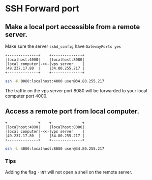 # SSH Forward port

## Make a local port accessible from a remote server.

Make sure the server `sshd_config` have `GatewayPorts yes`

```
+--------------+    +--------------+
|localhost:4000|    |localhost:8080|
|local computer|->>-|vps server    |
|49.237.17.80  |    |34.80.255.217 |
+--------------+    +--------------+
```

```bash
ssh -R 8080:localhost:4000 user@34.80.255.217
```

The traffic on the vps server port 8080 will be forwarded to your local computer port 4000.

## Access a remote port from local computer.

```
+--------------+    +--------------+
|localhost:4000|    |localhost:8080|
|local computer|-<<-|vps server    |
|49.237.17.80  |    |34.80.255.217 |
+--------------+    +--------------+
```

```bash
ssh -L 4000:localhost:8080 user@34.80.255.217
```

### Tips

Adding the flag `-nNT` will not open a shell on the remote server.
